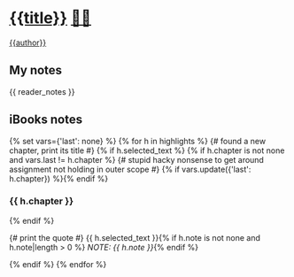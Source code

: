# [{{title}}](x-devonthink-item://) [🕵️‍♀️](x-devonthink://search?query={{title_encoded}})
[{{author}}](x-devonthink://search?query={{author_encoded}})

## My notes <a name="my_notes_dont_delete"></a>

{{ reader_notes }}

## iBooks notes <a name="ibooks_notes_dont_delete"></a>
{% set vars={'last': none} %}
{% for h in highlights %}
{# found a new chapter, print its title #}
{% if h.selected_text %}
{% if h.chapter is not none and vars.last != h.chapter %}
{# stupid hacky nonsense to get around assignment not holding in outer scope #}
{% if vars.update({'last': h.chapter}) %}{% endif %}

### {{ h.chapter }}
{% endif %}

{# print the quote #}
{{ h.selected_text }}{% if h.note is not none and h.note|length > 0 %}  _NOTE: {{ h.note }}_{% endif %}

{% endif %}
{% endfor %}
